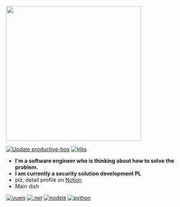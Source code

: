 <img src="https://github-profile-summary-cards.vercel.app/api/cards/profile-details?username=Fhwang0926&theme=nord_dark" width="360px;" />

[![Update
productive-box](https://github.com/Fhwang0926/productive-box/actions/workflows/schedule.yml/badge.svg)](https://github.com/Fhwang0926/productive-box/actions/workflows/schedule.yml)
[![Hits](https://hits.seeyoufarm.com/api/count/incr/badge.svg?url=https%3A%2F%2Fgithub.com%2FFhwang0926&count_bg=%2379C83D&title_bg=%23555555&icon=&icon_color=%23E7E7E7&title=hits&edge_flat=false)](https://hits.seeyoufarm.com)

* **I'm a software engineer who is thinking about how to solve the problem.**
* **I am currently a security solution development PL**
* plz, detail profile on [Notion](https://abalone-file-cbb.notion.site/Jerry-c61b2e6a46094747b411bad094c6f170?pvs=4 "notion profile")
* Main dish


[![vuejs](https://img.shields.io/badge/VueJS-4FC08D?style=flat-square&logo=Vue.js&logoColor=white)](https://img.shields.io/badge/VueJS-4FC08D?style=flat-square&logo=Vue.js&logoColor=white)
[![.net](https://img.shields.io/badge/.Net-512BD4?style=flat-square&logo=.Net&logoColor=white)](https://img.shields.io/badge/.Net-512BD4?style=flat-square&logo=.Net&logoColor=white)
[![nodejs](https://img.shields.io/badge/NodeJS-339933?style=flat-square&logo=Node.js&logoColor=white)](https://img.shields.io/badge/NodeJS-339933?style=flat-square&logo=Node.js&logoColor=white)
[![python](https://img.shields.io/badge/Python-3766AB?style=flat-square&logo=Python&logoColor=white)](https://img.shields.io/badge/Python-3766AB?style=flat-square&logo=Python&logoColor=white)


  <!-- <img style="display:inline;width:96%;" src="https://github-readme-streak-stats.herokuapp.com/?user=Fhwang0926&theme=tokyonight" /> -->

<!-- [![GitHub Streak](https://github-readme-streak-stats.herokuapp.com/?user=Fhwang0926&theme=tokyonight)](https://git.io/streak-stats) -->

<!-- <img align="center" src="https://github-profile-trophy.vercel.app/?username=Fhwang0926&theme=onedark&column=7"/> -->

<!-- <img align="center" src="https://github-readme-stats.vercel.app/api?username=Fhwang0926&theme=radical&show_icons=true&count_private=true&include_all_commits=true" /> -->
